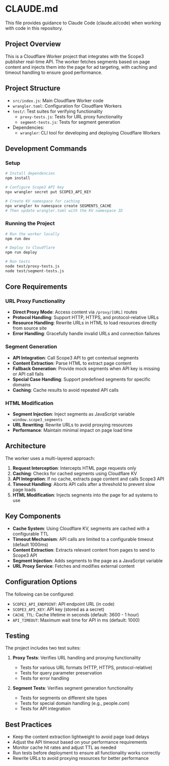 # CLAUDE.md

This file provides guidance to Claude Code (claude.ai/code) when working with code in this repository.

## Project Overview

This is a Cloudflare Worker project that integrates with the Scope3 publisher real-time API. The worker fetches segments based on page content and injects them into the page for ad targeting, with caching and timeout handling to ensure good performance.

## Project Structure

- `src/index.js`: Main Cloudflare Worker code
- `wrangler.toml`: Configuration for Cloudflare Workers
- `test/`: Test suites for verifying functionality
  - `proxy-tests.js`: Tests for URL proxy functionality
  - `segment-tests.js`: Tests for segment generation
- Dependencies:
  - `wrangler`: CLI tool for developing and deploying Cloudflare Workers

## Development Commands

### Setup
```bash
# Install dependencies
npm install

# Configure Scope3 API key
npx wrangler secret put SCOPE3_API_KEY

# Create KV namespace for caching
npx wrangler kv namespace create SEGMENTS_CACHE
# Then update wrangler.toml with the KV namespace ID
```

### Running the Project
```bash
# Run the worker locally
npm run dev

# Deploy to Cloudflare
npm run deploy

# Run tests
node test/proxy-tests.js
node test/segment-tests.js
```

## Core Requirements

### URL Proxy Functionality
- **Direct Proxy Mode**: Access content via `/proxy/[URL]` routes
- **Protocol Handling**: Support HTTP, HTTPS, and protocol-relative URLs
- **Resource Handling**: Rewrite URLs in HTML to load resources directly from source site
- **Error Handling**: Gracefully handle invalid URLs and connection failures

### Segment Generation
- **API Integration**: Call Scope3 API to get contextual segments
- **Content Extraction**: Parse HTML to extract page content
- **Fallback Generation**: Provide mock segments when API key is missing or API call fails
- **Special Case Handling**: Support predefined segments for specific domains
- **Caching**: Cache results to avoid repeated API calls

### HTML Modification
- **Segment Injection**: Inject segments as JavaScript variable `window.scope3_segments`
- **URL Rewriting**: Rewrite URLs to avoid proxying resources
- **Performance**: Maintain minimal impact on page load time

## Architecture

The worker uses a multi-layered approach:

1. **Request Interception**: Intercepts HTML page requests only
2. **Caching**: Checks for cached segments using Cloudflare KV
3. **API Integration**: If no cache, extracts page content and calls Scope3 API
4. **Timeout Handling**: Aborts API calls after a threshold to prevent slow page loads
5. **HTML Modification**: Injects segments into the page for ad systems to use

## Key Components

- **Cache System**: Using Cloudflare KV, segments are cached with a configurable TTL
- **Timeout Mechanism**: API calls are limited to a configurable timeout (default 1000ms)
- **Content Extraction**: Extracts relevant content from pages to send to Scope3 API
- **Segment Injection**: Adds segments to the page as a JavaScript variable
- **URL Proxy Service**: Fetches and modifies external content

## Configuration Options

The following can be configured:
- `SCOPE3_API_ENDPOINT`: API endpoint URL (in code)
- `SCOPE3_API_KEY`: API key (stored as a secret)
- `CACHE_TTL`: Cache lifetime in seconds (default: 3600 - 1 hour)
- `API_TIMEOUT`: Maximum wait time for API in ms (default: 1000)

## Testing

The project includes two test suites:

1. **Proxy Tests**: Verifies URL handling and proxying functionality
   - Tests for various URL formats (HTTP, HTTPS, protocol-relative)
   - Tests for query parameter preservation
   - Tests for error handling

2. **Segment Tests**: Verifies segment generation functionality
   - Tests for segments on different site types
   - Tests for special domain handling (e.g., people.com)
   - Tests for API integration

## Best Practices

- Keep the content extraction lightweight to avoid page load delays
- Adjust the API timeout based on your performance requirements
- Monitor cache hit rates and adjust TTL as needed
- Run tests before deployment to ensure all functionality works correctly
- Rewrite URLs to avoid proxying resources for better performance
